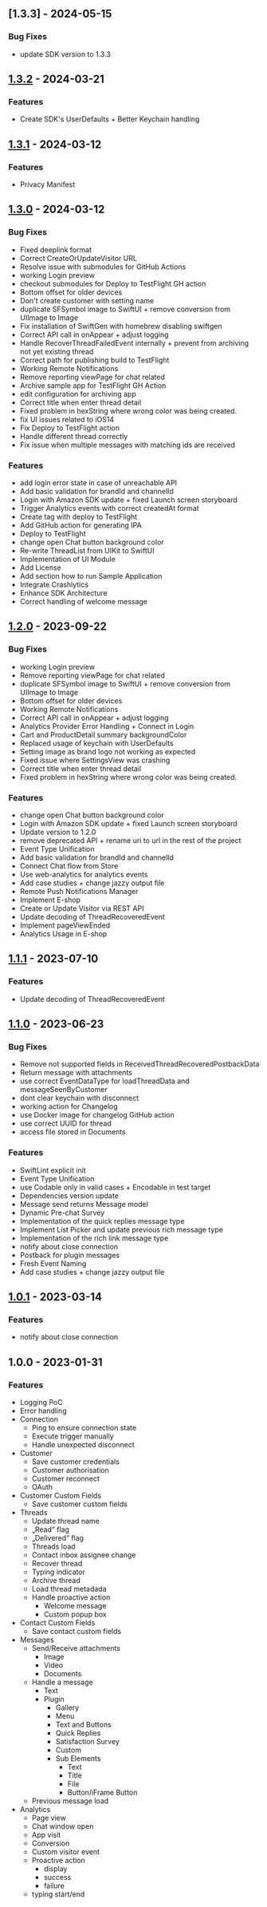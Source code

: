 <a name="1.3.3"></a>
## [1.3.3] - 2024-05-15

### Bug Fixes
- update SDK version to 1.3.3

<a name="1.3.2"></a>
## [1.3.2] - 2024-03-21

### Features
- Create SDK's UserDefaults + Better Keychain handling

<a name="1.3.1"></a>
## [1.3.1] - 2024-03-12

### Features
- Privacy Manifest

<a name="1.3.0"></a>
## [1.3.0] - 2024-03-12

### Bug Fixes
- Fixed deeplink format
- Correct CreateOrUpdateVisitor URL
- Resolve issue with submodules for GitHub Actions
- working Login preview
- checkout submodules for Deploy to TestFlight GH action
- Bottom offset for older devices
- Don't create customer with setting name
- duplicate SFSymbol image to SwiftUI + remove conversion from UIImage to Image
- Fix installation of SwiftGen with homebrew disabling swiftgen
- Correct API call in onAppear + adjust logging
- Handle RecoverThreadFailedEvent internally + prevent from archiving not yet existing thread
- Correct path for publishing build to TestFlight
- Working Remote Notifications
- Remove reporting viewPage for chat related
- Archive sample app for TestFlight GH Action
- edit configuration for archiving app
- Correct title when enter thread detail
- Fixed problem in hexString where wrong color was being created.
- fix UI issues related to iOS14
- Fix Deploy to TestFlight action
- Handle different thread correctly
- Fix issue when multiple messages with matching ids are received
### Features
- add login error state in case of unreachable API
- Add basic validation for brandId and channelId
- Login with Amazon SDK update + fixed Launch screen storyboard
- Trigger Analytics events with correct createdAt format
- Create tag with deploy to TestFlight
- Add GitHub action for generating IPA
- Deploy to TestFlight
- change open Chat button background color
- Re-write ThreadList from UIKit to SwiftUI
- Implementation of UI Module
- Add License
- Add section how to run Sample Application
- Integrate Crashlytics
- Enhance SDK Architecture
- Correct handling of welcome message

<a name="1.2.0"></a>
## [1.2.0] - 2023-09-22

### Bug Fixes
- working Login preview
- Remove reporting viewPage for chat related
- duplicate SFSymbol image to SwiftUI + remove conversion from UIImage to Image
- Bottom offset for older devices
- Working Remote Notifications
- Correct API call in onAppear + adjust logging
- Analytics Provider Error Handling + Connect in Login
- Cart and ProductDetail summary backgroundColor
- Replaced usage of keychain with UserDefaults
- Setting image as brand logo not working as expected
- Fixed issue where SettingsView was crashing
- Correct title when enter thread detail
- Fixed problem in hexString where wrong color was being created.
### Features
- change open Chat button background color
- Login with Amazon SDK update + fixed Launch screen storyboard
- Update version to 1.2.0
- remove deprecated API + rename uri to url in the rest of the project
- Event Type Unification
- Add basic validation for brandId and channelId
- Connect Chat flow from Store
- Use web-analytics for analytics events
- Add case studies + change jazzy output file
- Remote Push Notifications Manager
- Implement E-shop
- Create or Update Visitor via REST API
- Update decoding of ThreadRecoveredEvent
- Implement pageViewEnded
- Analytics Usage in E-shop

<a name="1.1.1"></a>
## [1.1.1] - 2023-07-10

### Features
- Update decoding of ThreadRecoveredEvent

<a name="1.1.0"></a>
## [1.1.0] - 2023-06-23

### Bug Fixes
- Remove not supported fields in ReceivedThreadRecoveredPostbackData
- Return message with attachments
- use correct EventDataType for loadThreadData and messageSeenByCustomer
- dont clear keychain with disconnect
- working action for Changelog
- use Docker image for changelog GitHub action
- use correct UUID for thread
- access file stored in Documents
### Features
- SwiftLint explicit init
- Event Type Unification
- use Codable only in valid cases + Encodable in test target
- Dependencies version update
- Message send returns Message model
- Dynamic Pre-chat Survey
- Implementation of the quick replies message type
- Implement List Picker and update previous rich message type
- Implementation of the rich link message type
- notify about close connection
- Postback for plugin messages
- Fresh Event Naming
- Add case studies + change jazzy output file

<a name="1.0.1"></a>
## [1.0.1] - 2023-03-14

### Features
- notify about close connection

<a name="1.0.0"></a>
## 1.0.0 - 2023-01-31

### Features
- Logging PoC
- Error handling
- Connection
  - Ping to ensure connection state
  - Execute trigger manually
  - Handle unexpected disconnect
- Customer
  - Save customer credentials
  - Customer authorisation
  - Customer reconnect
  - OAuth
- Customer Custom Fields
  - Save customer custom fields
- Threads
  - Update thread name
  - „Read“ flag
  - „Delivered“ flag
  - Threads load
  - Contact inbox assignee change
  - Recover thread
  - Typing indicator
  - Archive thread
  - Load thread metadada
  - Handle proactive action
    - Welcome message
    - Custom popup box
- Contact Custom Fields
  - Save contact custom fields
- Messages
  - Send/Receive attachments
    - Image
    - Video
    - Documents
  - Handle a message
    - Text
    - Plugin
      - Gallery
      - Menu
      - Text and Buttons
      - Quick Replies
      - Satisfaction Survey
      - Custom
      - Sub Elements
        - Text
        - Title
        - File
        - Button/iFrame Button
  - Previous message load
- Analytics
  - Page view
  - Chat window open
  - App visit
  - Conversion
  - Custom visitor event
  - Proactive action
    - display
    - success
    - failure
  - typing start/end

[Unreleased]: https://github.com/nice-devone/nice-cxone-mobile-sample-ios/compare/1.3.2...HEAD
[1.3.2]: https://github.com/nice-devone/nice-cxone-mobile-sample-ios/compare/1.3.1...1.3.2
[1.3.1]: https://github.com/nice-devone/nice-cxone-mobile-sample-ios/compare/1.3.0...1.3.1
[1.3.0]: https://github.com/nice-devone/nice-cxone-mobile-sample-ios/compare/1.2.0...1.3.0
[1.2.0]: https://github.com/nice-devone/nice-cxone-mobile-sample-ios/compare/1.1.1...1.2.0
[1.1.1]: https://github.com/nice-devone/nice-cxone-mobile-sample-ios/compare/1.1.0...1.1.1
[1.1.0]: https://github.com/nice-devone/nice-cxone-mobile-sample-ios/compare/1.0.1...1.1.0
[1.0.1]: https://github.com/nice-devone/nice-cxone-mobile-sample-ios/compare/1.0.0...1.0.1
